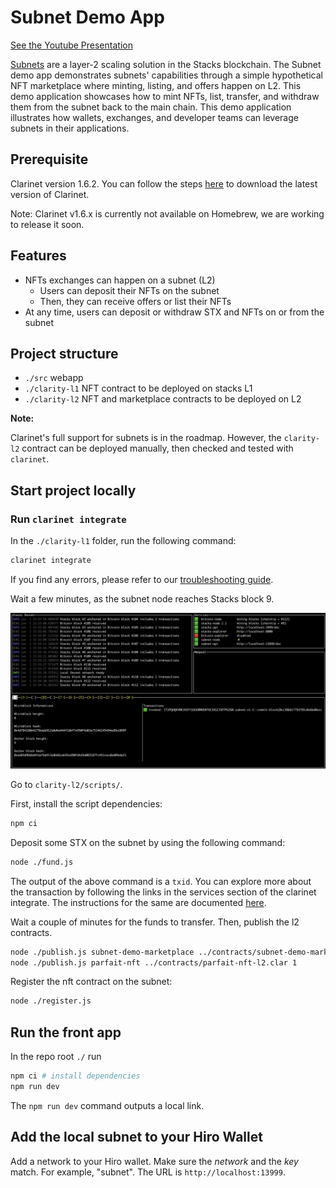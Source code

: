 # Subnet Demo App

[See the Youtube Presentation](https://www.youtube.com/watch?v=FHKf-9C0LoI)

[Subnets](https://github.com/hirosystems/stacks-subnets#readme) are a layer-2 scaling solution in the Stacks blockchain. The Subnet demo app demonstrates subnets' capabilities through a simple hypothetical NFT marketplace where minting, listing, and offers happen on L2.
This demo application showcases how to mint NFTs, list, transfer, and withdraw them from the subnet back to the main chain. This demo application illustrates how wallets, exchanges, and developer teams can leverage subnets in their applications.

## Prerequisite

Clarinet version 1.6.2. You can follow the steps [here](https://docs.hiro.so/clarinet/getting-started#install-clarinet) to download the latest version of Clarinet.

Note: Clarinet v1.6.x is currently not available on Homebrew, we are working to release it soon.

## Features

- NFTs exchanges can happen on a subnet (L2)
  - Users can deposit their NFTs on the subnet
  - Then, they can receive offers or list their NFTs
- At any time, users can deposit or withdraw STX and NFTs on or from the subnet


## Project structure

- `./src` webapp
- `./clarity-l1` NFT contract to be deployed on stacks L1
- `./clarity-l2` NFT and marketplace contracts to be deployed on L2

**Note:**

Clarinet's full support for subnets is in the roadmap. However, the `clarity-l2` contract can be deployed manually, then checked and tested with `clarinet`.


## Start project locally

### Run `clarinet integrate`

In the `./clarity-l1` folder, run the following command:

```sh
clarinet integrate
```

If you find any errors, please refer to our [troubleshooting guide](https://docs.hiro.so/clarinet/troubleshooting).

Wait a few minutes, as the subnet node reaches Stacks block 9.

![Stacks block 9](images/microblock_9.png)

Go to `clarity-l2/scripts/`.

First, install the script dependencies:

```sh
npm ci
```

Deposit some STX on the subnet by using the following command:

```sh
node ./fund.js
```
The output of the above command is a `txid`. You can explore more about the transaction by following the links in the services section of the clarinet integrate. The instructions for the same are documented [here](https://docs.hiro.so/subnets/getting-started#interacting-with-the-subnet).

Wait a couple of minutes for the funds to transfer. Then, publish the l2 contracts.

```sh
node ./publish.js subnet-demo-marketplace ../contracts/subnet-demo-marketplace.clar 0
node ./publish.js parfait-nft ../contracts/parfait-nft-l2.clar 1
```

Register the nft contract on the subnet:

```sh
node ./register.js
```

## Run the front app

In the repo root `./` run

```sh
npm ci # install dependencies
npm run dev
```

The `npm run dev` command outputs a local link.

## Add the local subnet to your Hiro Wallet

Add a network to your Hiro wallet. Make sure the *network* and the *key* match. For example, "subnet". 
The URL is `http://localhost:13999`.
